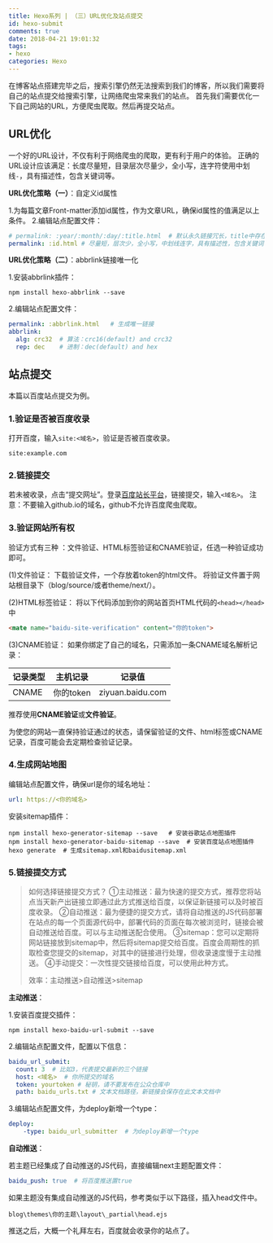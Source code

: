 ```yaml
---
title: Hexo系列 | （三）URL优化及站点提交
id: hexo-submit
comments: true
date: 2018-04-21 19:01:32
tags:
- hexo
categories: Hexo
---
```


<!--# Hexo系列 | （三）URL优化及站点提交-->

在博客站点搭建完毕之后，搜索引擎仍然无法搜索到我们的博客，所以我们需要将自己的站点提交给搜索引擎，让网络爬虫常来我们的站点。
首先我们需要优化一下自己网站的URL，方便爬虫爬取。然后再提交站点。

<!--more-->

## URL优化

一个好的URL设计，不仅有利于网络爬虫的爬取，更有利于用户的体验。
正确的URL设计应该满足：长度尽量短，目录层次尽量少，全小写，连字符使用中划线`-`，具有描述性，包含关键词等。

**URL优化策略（一）**：自定义id属性

1.为每篇文章Front-matter添加id属性，作为文章URL，确保id属性的值满足以上条件。
2.编辑站点配置文件：

```yaml
# permalink: :year/:month/:day/:title.html  # 默认永久链接冗长，title中存在中文字符。
permalink: :id.html # 尽量短，层次少，全小写，中划线连字，具有描述性，包含关键词
```

**URL优化策略（二）**：abbrlink链接唯一化

1.安装abbrlink插件：

```shell
npm install hexo-abbrlink --save  
```

2.编辑站点配置文件：

```yaml
permalink: :abbrlink.html   # 生成唯一链接
abbrlink:
  alg: crc32  # 算法：crc16(default) and crc32
  rep: dec    # 进制：dec(default) and hex
```

## 站点提交

本篇以百度站点提交为例。

### **1.验证是否被百度收录**

打开百度，输入`site:<域名>`，验证是否被百度收录。

```
site:example.com
```

### **2.链接提交**

若未被收录，点击“提交网址”。登录[百度站长平台](https://ziyuan.baidu.com/linksubmit/url)，链接提交，输入`<域名>`。
注意：不要输入github.io的域名，github不允许百度爬虫爬取。

### **3.验证网站所有权**

验证方式有三种 ：文件验证、HTML标签验证和CNAME验证，任选一种验证成功即可。

(1)文件验证：
下载验证文件，一个存放着token的html文件。
将验证文件置于网站根目录下（blog/source/或者theme/next/）。

(2)HTML标签验证：
将以下代码添加到你的网站首页HTML代码的`<head></head>`中

```html
<mate name="baidu-site-verification" content="你的token">
```

(3)CNAME验证：
如果你绑定了自己的域名，只需添加一条CNAME域名解析记录：

| 记录类型 | 主机记录  | 记录值           |
| -------- | --------- | ---------------- |
| CNAME    | 你的token | ziyuan.baidu.com |

推荐使用**CNAME验证**或**文件验证**。

为使您的网站一直保持验证通过的状态，请保留验证的文件、html标签或CNAME记录，百度可能会去定期检查验证记录。

### **4.生成网站地图**

编辑站点配置文件，确保url是你的域名地址：

```yaml
url: https://<你的域名>
```

安装sitemap插件：

```shell
npm install hexo-generator-sitemap --save   # 安装谷歌站点地图插件
npm install hexo-generator-baidu-sitemap --save  # 安装百度站点地图插件
hexo generate  # 生成sitemap.xml和baidusitemap.xml
```

### 5.链接提交方式

> 如何选择链接提交方式？
> ①主动推送：最为快速的提交方式，推荐您将站点当天新产出链接立即通过此方式推送给百度，以保证新链接可以及时被百度收录。
> ②自动推送：最为便捷的提交方式，请将自动推送的JS代码部署在站点的每一个页面源代码中，部署代码的页面在每次被浏览时，链接会被自动推送给百度。可以与主动推送配合使用。
> ③sitemap：您可以定期将网站链接放到sitemap中，然后将sitemap提交给百度。百度会周期性的抓取检查您提交的sitemap，对其中的链接进行处理，但收录速度慢于主动推送。
> ④手动提交：一次性提交链接给百度，可以使用此种方式。
>
> 效率：主动推送>自动推送>sitemap

**主动推送**：

1.安装百度提交插件：

```shell
npm install hexo-baidu-url-submit --save
```

2.编辑站点配置文件，配置以下信息：

```yaml
baidu_url_submit:
  count: 3  # 比如3，代表提交最新的三个链接
  host: <域名>  # 你所提交的域名
  token: yourtoken # 秘钥，请不要发布在公众仓库中
  path: baidu_urls.txt # 文本文档路径，新链接会保存在此文本文档中
```

3.编辑站点配置文件，为deploy新增一个type：

```yaml
deploy:
	-type: baidu_url_submitter  # 为deploy新增一个type
```

**自动推送**：

若主题已经集成了自动推送的JS代码，直接编辑next主题配置文件：

```yaml
baidu_push: true  # 将百度推送置true
```

如果主题没有集成自动推送的JS代码，参考类似于以下路径，插入head文件中。

```
blog\themes\你的主题\layout\_partial\head.ejs
```

推送之后，大概一个礼拜左右，百度就会收录你的站点了。